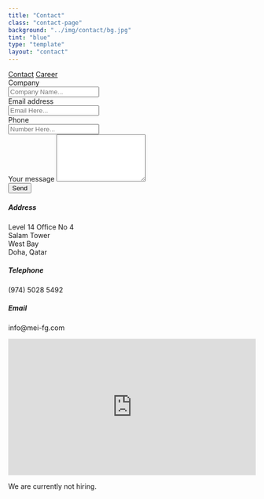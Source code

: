 ```yaml
---
title: "Contact"
class: "contact-page"
background: "../img/contact/bg.jpg"
tint: "blue"
type: "template"
layout: "contact"
---
```

<div class="container content-contact-left">
  <div class="row">
    <div class="col-sm-2">
      <div class="nav flex-column nav-pills" id="v-pills-tab" role="tablist" aria-orientation="vertical">
        <a class="nav-link nav-link-contact active" id="v-pills-contact-tab" data-toggle="pill" href="#v-pills-contact" role="tab" aria-controls="v-pills-contact" aria-selected="true">Contact</a>
        <a class="nav-link nav-link-contact" id="v-pills-career-tab" data-toggle="pill" href="#v-pills-career" role="tab" aria-controls="v-pills-career" aria-selected="false">Career</a>
      </div>
    </div>
    <div class="col-sm-10">
      <div class="tab-content" id="v-pills-tabContent">  
        <div class="tab-pane fade show active" id="v-pills-contact" role="tabpanel" aria-labelledby="v-pills-contact-tab">       
          <div class="row">
            <div class="col-sm-6 mr-auto">
              <div class="contactform">
                <form role="form" id="contact-form" method="post" netlify>
                  <label>Company</label>
                  <div class="input-group">
                    <div class="input-group-prepend">
                      <span class="input-group-text"><i class="now-ui-icons users_circle-08"></i></span>
                    </div>
                    <input type="text" class="form-control" name="Company Name" placeholder="Company Name..." aria-label="Company Name..." >
                  </div>
                  <label>Email address</label>
                  <div class="input-group">
                    <div class="input-group-prepend">
                      <span class="input-group-text" ><i class="now-ui-icons ui-1_email-85"></i></span>
                    </div>
                    <input type="email" class="form-control" name="Email" placeholder="Email Here..." aria-label="Email Here...">
                  </div>
                  <label>Phone</label>
                  <div class="input-group">
                    <div class="input-group-prepend">
                      <span class="input-group-text"><i class="now-ui-icons tech_mobile"></i></span>
                    </div>
                    <input type="text" class="form-control" name="Phone Number" placeholder="Number Here...">
                  </div>
                  <div class="form-group">
                    <label>Your message</label>
                    <textarea name="message" class="form-control" id="message" rows="6"></textarea>
                  </div>
                  <div class="submit text-center">
                    <input type="submit" class="btn btn-primary btn-raised btn-round" value="Send" />
                  </div>
                </form>
              </div>
            </div>
            <div class="col-sm-6 mr-auto">    
              <div class="row">
                <div class="col-sm-6 mr-auto">          
                  <div class="info info-horizontal">
                    <div class="description">
                      <h5 class="info-title">Address</h4>
                      <p> Level 14 Office No 4<br>
                          Salam Tower<br>
                          West Bay<br>
                          Doha, Qatar
                          </p>       
                    </div>
                  </div>
                </div>
                <div class="col-sm-6 mr-auto">          
                  <div class="info info-horizontal">
                    <div class="description">
                      <h5 class="info-title">Telephone</h4>
                      <p> (974) 5028 5492<br></p>
                      <h5 class="info-title">Email</h4>
                      <p> info@mei-fg.com<br>
                      </p>          
                    </div>
                  </div>
                </div>
              </div>
              <div class="row">   
                <div class="col-sm-12">
                  <div class="map-responsive">
                    <iframe src="https://www.google.com/maps/embed?pb=!1m18!1m12!1m3!1d12131.060062000306!2d51.51982097895478!3d25.31811888960373!2m3!1f0!2f0!3f0!3m2!1i1024!2i768!4f13.1!3m3!1m2!1s0x3e45c4c6a8cba537%3A0xcbdfd72826770ce2!2zQWwgU2FsYW0gVG93ZXIsIEFsIEZ1bmR1cSBTdCwgRG9oYSwg5Y2h5aGU5bCU!5e0!3m2!1szh-CN!2ssg!4v1524318189067" width="100%" height="278px" frameborder="0" style="border:0" allowfullscreen></iframe>
                  </div>
                </div>
              </div>                
            </div>            
          </div>
        </div>
        <div class="tab-pane fade" id="v-pills-career" role="tabpanel" aria-labelledby="v-pills-career-tab">
            <p>
              We are currently not hiring.
            </p>         
        </div>
      </div>
    </div>
  </div>
</div>
